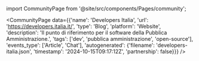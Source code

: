 
import CommunityPage from '@site/src/components/Pages/community';

<CommunityPage
    data={{'name': 'Developers Italia', 'url': 'https://developers.italia.it/', 'type': 'Blog', 'platform': 'Website', 'description': 'Il punto di riferimento per il software della Pubblica Amministrazione.', 'tags': ['dev', 'pubblica amministrazione', 'open-source'], 'events_type': ['Article', 'Chat'], 'autogenerated': {'filename': 'developers-italia.json', 'timestamp': '2024-10-15T09:17:12Z', 'partnership': false}}}
/>
